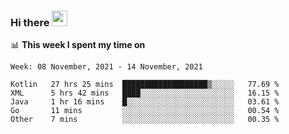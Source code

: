 ### Hi there <a href="https://www.gautamkrishnar.com/"><img src="https://media.giphy.com/media/hvRJCLFzcasrR4ia7z/giphy.gif" width="25px"></a>

📊 **This week I spent my time on**

<!--START_SECTION:waka-->
```text
Week: 08 November, 2021 - 14 November, 2021

Kotlin   27 hrs 25 mins  ███████████████████▒░░░░░   77.69 % 
XML      5 hrs 42 mins   ████░░░░░░░░░░░░░░░░░░░░░   16.15 % 
Java     1 hr 16 mins    █░░░░░░░░░░░░░░░░░░░░░░░░   03.61 % 
Go       11 mins         ░░░░░░░░░░░░░░░░░░░░░░░░░   00.54 % 
Other    7 mins          ░░░░░░░░░░░░░░░░░░░░░░░░░   00.35 % 
```
<!--END_SECTION:waka-->
